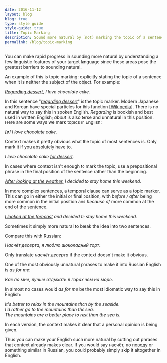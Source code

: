 ```yaml
---
date: 2016-11-12
layout: blog
blog: true
type: style guide
style-guide: true
title: Topic Marking
description: Sound more natural by (not) marking the topic of a sentence
permalink: /blog/topic-marking
---
```

You can make rapid progress in sounding more natural by understanding a few linguistic features of your target language since these areas pose the greatest barriers to sounding natural. 

An example of this is topic marking: explicitly stating the topic of a sentence when it is neither the subject of the object. For example: 

*<u>Regarding dessert</u>, I love chocolate cake.*

In this sentence "*<u>regarding dessert</u>*" is the topic marker. Modern Japanese and Korean have special particles for this function [<a href="https://en.wikipedia.org/wiki/Topic_marker" target="_blank">Wikipedia</a>]. There is no natural way to say this in spoken English. *Regarding* is bookish and best used in written English; *about* is also terse and unnatural in this position. Here are some ways we mark topics in English:

*[ø] I love chocolate cake.*

Context makes it pretty obvious what the topic of most sentences is. Only mark it if you absolutely have to. 

*I love chocolate cake <u>for dessert</u>.*

In cases where context isn't enough to mark the topic, use a prepositional phrase in the final position of the sentence rather than the beginning. 

*<u>After looking at the weather,</u> I decided to stay home this weekend.* 

In more complex sentences, a temporal clause can serve as a topic marker. This can go in either the initial or final position, with *before / after* being more common in the initial position and *because of* more common at the end of the sentence. 

*<u>I looked at the forecast</u> and decided to stay home this weekend.*

Sometimes it simply more natural to break the idea into two sentences.

Compare this with Russian: 

*Насчёт десерта, я люблю шоколадный торт.*

Only translate *насчёт десерта* if the context doesn't make it obvious. 

One of the most obviously unnatural phrases to make it into Russian English is *as for me*: 

*Как по мне, лучше отдыхать в горах чем на море.*

In almost no cases would *as for me* be the most idiomatic way to say this in English: 

*It's better to relax in the mountains than by the seaside.  
I'd rather go to the mountains than the sea.  
The mountains are a better place to rest than the sea is.*  

In each version, the context makes it clear that a personal opinion is being given. 

Thus you can make your English such more natural by cutting out phrases that context already makes clear. If you would say насчёт, по поводу or something similar in Russian, you could probably simply skip it altogether in English. 
